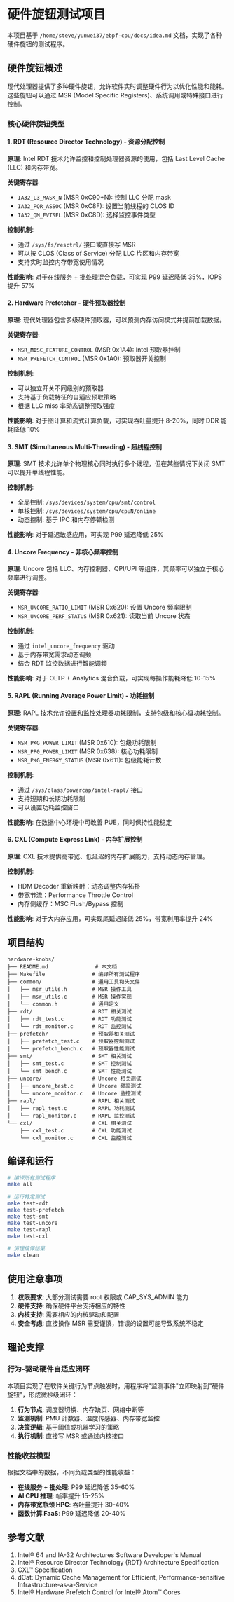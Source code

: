 # 硬件旋钮测试项目

本项目基于 `/home/steve/yunwei37/ebpf-cpu/docs/idea.md` 文档，实现了各种硬件旋钮的测试程序。

## 硬件旋钮概述

现代处理器提供了多种硬件旋钮，允许软件实时调整硬件行为以优化性能和能耗。这些旋钮可以通过 MSR (Model Specific Registers)、系统调用或特殊接口进行控制。

### 核心硬件旋钮类型

#### 1. RDT (Resource Director Technology) - 资源分配控制

**原理**: Intel RDT 技术允许监控和控制处理器资源的使用，包括 Last Level Cache (LLC) 和内存带宽。

**关键寄存器**:
- `IA32_L3_MASK_N` (MSR 0xC90+N): 控制 LLC 分配 mask
- `IA32_PQR_ASSOC` (MSR 0xC8F): 设置当前线程的 CLOS ID
- `IA32_QM_EVTSEL` (MSR 0xC8D): 选择监控事件类型

**控制机制**:
- 通过 `/sys/fs/resctrl/` 接口或直接写 MSR
- 可以按 CLOS (Class of Service) 分配 LLC 片区和内存带宽
- 支持实时监控内存带宽使用情况

**性能影响**: 对于在线服务 + 批处理混合负载，可实现 P99 延迟降低 35%，IOPS 提升 57%

#### 2. Hardware Prefetcher - 硬件预取器控制

**原理**: 现代处理器包含多级硬件预取器，可以预测内存访问模式并提前加载数据。

**关键寄存器**:
- `MSR_MISC_FEATURE_CONTROL` (MSR 0x1A4): Intel 预取器控制
- `MSR_PREFETCH_CONTROL` (MSR 0x1A0): 预取器开关控制

**控制机制**:
- 可以独立开关不同级别的预取器
- 支持基于负载特征的自适应预取策略
- 根据 LLC miss 率动态调整预取强度

**性能影响**: 对于图计算和流式计算负载，可实现吞吐量提升 8-20%，同时 DDR 能耗降低 10%

#### 3. SMT (Simultaneous Multi-Threading) - 超线程控制

**原理**: SMT 技术允许单个物理核心同时执行多个线程，但在某些情况下关闭 SMT 可以提升单线程性能。

**控制机制**:
- 全局控制: `/sys/devices/system/cpu/smt/control`
- 单核控制: `/sys/devices/system/cpu/cpuN/online`
- 动态控制: 基于 IPC 和内存停顿检测

**性能影响**: 对于延迟敏感应用，可实现 P99 延迟降低 25%

#### 4. Uncore Frequency - 非核心频率控制

**原理**: Uncore 包括 LLC、内存控制器、QPI/UPI 等组件，其频率可以独立于核心频率进行调整。

**关键寄存器**:
- `MSR_UNCORE_RATIO_LIMIT` (MSR 0x620): 设置 Uncore 频率限制
- `MSR_UNCORE_PERF_STATUS` (MSR 0x621): 读取当前 Uncore 状态

**控制机制**:
- 通过 `intel_uncore_frequency` 驱动
- 基于内存带宽需求动态调频
- 结合 RDT 监控数据进行智能调频

**性能影响**: 对于 OLTP + Analytics 混合负载，可实现每操作能耗降低 10-15%

#### 5. RAPL (Running Average Power Limit) - 功耗控制

**原理**: RAPL 技术允许设置和监控处理器功耗限制，支持包级和核心级功耗控制。

**关键寄存器**:
- `MSR_PKG_POWER_LIMIT` (MSR 0x610): 包级功耗限制
- `MSR_PP0_POWER_LIMIT` (MSR 0x638): 核心功耗限制
- `MSR_PKG_ENERGY_STATUS` (MSR 0x611): 包级能耗计数

**控制机制**:
- 通过 `/sys/class/powercap/intel-rapl/` 接口
- 支持短期和长期功耗限制
- 可以设置功耗监控窗口

**性能影响**: 在数据中心环境中可改善 PUE，同时保持性能稳定

#### 6. CXL (Compute Express Link) - 内存扩展控制

**原理**: CXL 技术提供高带宽、低延迟的内存扩展能力，支持动态内存管理。

**控制机制**:
- HDM Decoder 重新映射：动态调整内存拓扑
- 带宽节流：Performance Throttle Control
- 内存侧缓存：MSC Flush/Bypass 控制

**性能影响**: 对于大内存应用，可实现尾延迟降低 25%，带宽利用率提升 24%

## 项目结构

```
hardware-knobs/
├── README.md               # 本文档
├── Makefile               # 编译所有测试程序
├── common/                # 通用工具和头文件
│   ├── msr_utils.h        # MSR 操作工具
│   ├── msr_utils.c        # MSR 操作实现
│   └── common.h           # 通用定义
├── rdt/                   # RDT 相关测试
│   ├── rdt_test.c         # RDT 功能测试
│   └── rdt_monitor.c      # RDT 监控测试
├── prefetch/              # 预取器相关测试
│   ├── prefetch_test.c    # 预取器控制测试
│   └── prefetch_bench.c   # 预取器性能测试
├── smt/                   # SMT 相关测试
│   ├── smt_test.c         # SMT 控制测试
│   └── smt_bench.c        # SMT 性能测试
├── uncore/                # Uncore 相关测试
│   ├── uncore_test.c      # Uncore 频率测试
│   └── uncore_monitor.c   # Uncore 监控测试
├── rapl/                  # RAPL 相关测试
│   ├── rapl_test.c        # RAPL 功耗测试
│   └── rapl_monitor.c     # RAPL 监控测试
└── cxl/                   # CXL 相关测试
    ├── cxl_test.c         # CXL 功能测试
    └── cxl_monitor.c      # CXL 监控测试
```

## 编译和运行

```bash
# 编译所有测试程序
make all

# 运行特定测试
make test-rdt
make test-prefetch
make test-smt
make test-uncore
make test-rapl
make test-cxl

# 清理编译结果
make clean
```

## 使用注意事项

1. **权限要求**: 大部分测试需要 root 权限或 CAP_SYS_ADMIN 能力
2. **硬件支持**: 确保硬件平台支持相应的特性
3. **内核支持**: 需要相应的内核驱动和配置
4. **安全考虑**: 直接操作 MSR 需要谨慎，错误的设置可能导致系统不稳定

## 理论支撑

### 行为-驱动硬件自适应闭环

本项目实现了在软件关键行为节点触发时，用程序将"监测事件"立即映射到"硬件旋钮"，形成微秒级闭环：

1. **行为节点**: 调度器切换、内存缺页、网络中断等
2. **监测机制**: PMU 计数器、温度传感器、内存带宽监控
3. **决策逻辑**: 基于阈值或机器学习的策略
4. **执行机制**: 直接写 MSR 或通过内核接口

### 性能收益模型

根据文档中的数据，不同负载类型的性能收益：

- **在线服务 + 批处理**: P99 延迟降低 35-60%
- **AI CPU 推理**: 帧率提升 15-25%
- **内存带宽瓶颈 HPC**: 吞吐量提升 30-40%
- **函数计算 FaaS**: P99 延迟降低 20-40%

## 参考文献

1. Intel® 64 and IA-32 Architectures Software Developer's Manual
2. Intel® Resource Director Technology (RDT) Architecture Specification
3. CXL™ Specification
4. dCat: Dynamic Cache Management for Efficient, Performance-sensitive Infrastructure-as-a-Service
5. Intel® Hardware Prefetch Control for Intel® Atom™ Cores